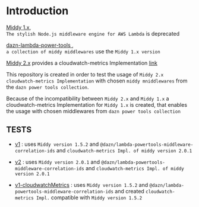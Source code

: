 # Introduction

[Middy 1.x](https://github.com/middyjs/middy/tree/1.x),  
`The stylish Node.js middleware engine for AWS Lambda` is deprecated

[dazn-lambda-power-tools ](https://github.com/getndazn/dazn-lambda-powertools),  
`a collection of middy middlewares` use the `Middy 1.x version`

[Middy 2.x](https://github.com/middyjs/middy/tree/main) provides a cloudwatch-metrics Implementation [link](https://github.com/middyjs/middy/tree/main/packages/cloudwatch-metrics)

This repository is created in order to test the usage of `Middy 2.x cloudwatch-metrics Implementation` with chosen `middy mniddlewares` from the `dazn power tools collection`.

Because of the incompatibility between `Middy 2.x` and `Middy 1.x` a cloudwatch-metrics Implementation for `Middy 1.x` is created, that enables the usage with chosen middlewares from `dazn power tools collection`

## TESTS

- [v1](v1/) : uses `Middy version 1.5.2` and `@dazn/lambda-powertools-middleware-correlation-ids` and `cloudwatch-metrics Impl. of middy version 2.0.1`

- [v2](v2/) : uses `Middy version 2.0.1` and `@dazn/lambda-powertools-middleware-correlation-ids` and `cloudwatch-metrics Impl. of middy version 2.0.1`

- [v1-cloudwatchMetrics](v1-cloudwatchMetrics/) : uses `Middy version 1.5.2` and `@dazn/lambda-powertools-middleware-correlation-ids` and created `cloudwatch-metrics Impl.` compatible with `Middy version 1.5.2`
